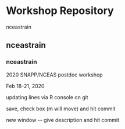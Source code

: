 # Workshop Repository
nceastrain
## nceastrain
### nceastrain

2020 SNAPP/NCEAS postdoc workshop

Feb 18-21, 2020

updating lines via R console on git

save, check box (m will move) and hit commit

new window -- give description and hit commit
